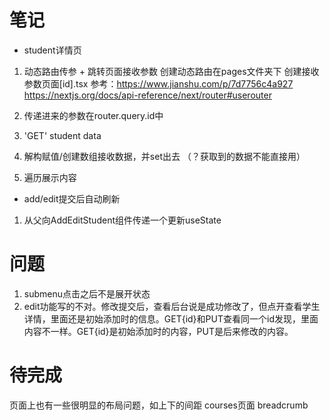 # 笔记

* student详情页 
 1. 动态路由传参 + 跳转页面接收参数
     创建动态路由在pages文件夹下 创建接收参数页面[id].tsx
     参考：https://www.jianshu.com/p/7d7756c4a927
          https://nextjs.org/docs/api-reference/next/router#userouter

 2. 传递进来的参数在router.query.id中
 3. 'GET' student data
 4. 解构赋值/创建数组接收数据，并set出去 （？获取到的数据不能直接用）
 5. 遍历展示内容

* add/edit提交后自动刷新
 1. 从父向AddEditStudent组件传递一个更新useState
 

 # 问题
 1. submenu点击之后不是展开状态
 2. edit功能写的不对。修改提交后，查看后台说是成功修改了，但点开查看学生详情，里面还是初始添加时的信息。GET{id}和PUT查看同一个id发现，里面内容不一样。GET{id}是初始添加时的内容，PUT是后来修改的内容。

 # 待完成
 页面上也有一些很明显的布局问题，如上下的间距
 courses页面
 breadcrumb